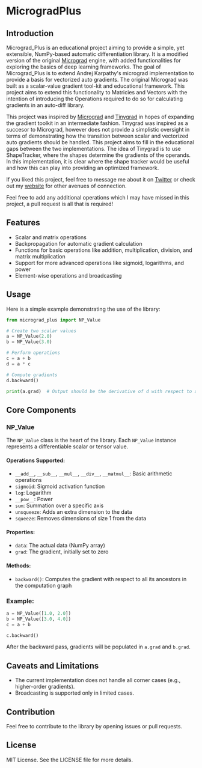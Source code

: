 # MicrogradPlus 


## Introduction

Micrograd_Plus is an educational project aiming to provide a simple, yet extensible, NumPy-based automatic differentiation library. It is a modified version of the original [Micrograd](https://github.com/karpathy/micrograd) engine, with added functionalities for exploring the basics of deep learning frameworks. The goal of Micrograd_Plus is to extend Andrej Karpathy's micrograd implementation to provide a basis for vectorized auto gradients. The original Micrograd was built as a scalar-value gradient tool-kit and educational framework. This project aims to extend this functionality to Matricies and Vectors with the intention of introducing the Operations required to do so for calculating gradients in an auto-diff library.

This project was inspired by [Micrograd](https://github.com/karpathy/micrograd) and [Tinygrad](https://github.com/tinygrad/tinygrad) in hopes of expanding the gradient toolkit in an intermediate fashion. Tinygrad was inspired as a succesor to Micrograd, however does not provide a simplistic oversight in terms of demonstrating how the transition between scalar and vectorized auto gradients should be handled. This project aims to fill in the educational gaps between the two implementations. The idea of Tinygrad is to use ShapeTracker, where the shapes determine the gradients of the operands. In this implementation, it is clear where the shape tracker would be useful and how this can play into providing an optimized framework. 

If you liked this project, feel free to message me about it on [Twitter](https://twitter.com/jonathanzkoch) or check out my [website](https://jonathanzkoch.dev/home) for other avenues of connection.

Feel free to add any additional operations which I may have missed in this project, a pull request is all that is required!

## Features

- Scalar and matrix operations
- Backpropagation for automatic gradient calculation
- Functions for basic operations like addition, multiplication, division, and matrix multiplication
- Support for more advanced operations like sigmoid, logarithms, and power
- Element-wise operations and broadcasting

## Usage

Here is a simple example demonstrating the use of the library:

```python
from micrograd_plus import NP_Value

# Create two scalar values
a = NP_Value(2.0)
b = NP_Value(3.0)

# Perform operations
c = a + b
d = a * c

# Compute gradients
d.backward()

print(a.grad)  # Output should be the derivative of d with respect to a
```

## Core Components

### NP_Value

The `NP_Value` class is the heart of the library. Each `NP_Value` instance represents a differentiable scalar or tensor value. 

#### Operations Supported:

- `__add__`, `__sub__`, `__mul__`, `__div__`, `__matmul__`: Basic arithmetic operations
- `sigmoid`: Sigmoid activation function
- `log`: Logarithm
- `__pow__`: Power
- `sum`: Summation over a specific axis
- `unsqueeze`: Adds an extra dimension to the data
- `squeeze`: Removes dimensions of size 1 from the data

#### Properties:

- `data`: The actual data (NumPy array)
- `grad`: The gradient, initially set to zero

#### Methods:

- `backward()`: Computes the gradient with respect to all its ancestors in the computation graph

### Example:

```python
a = NP_Value([1.0, 2.0])
b = NP_Value([3.0, 4.0])
c = a + b

c.backward()
```

After the backward pass, gradients will be populated in `a.grad` and `b.grad`.

## Caveats and Limitations

- The current implementation does not handle all corner cases (e.g., higher-order gradients).
- Broadcasting is supported only in limited cases.

## Contribution

Feel free to contribute to the library by opening issues or pull requests.

## License

MIT License. See the LICENSE file for more details.
